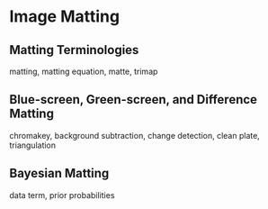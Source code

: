 # Image Matting

## Matting Terminologies

matting, matting equation, matte, trimap

## Blue-screen, Green-screen, and Difference Matting

chromakey, background subtraction, change detection, clean plate, triangulation

## Bayesian Matting

data term, prior probabilities